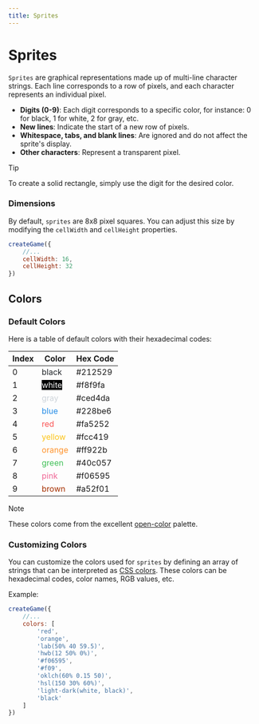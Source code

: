 ```yaml
---
title: Sprites
---
```


# Sprites

`Sprites` are graphical representations made up of multi-line character strings. Each line corresponds to a row of pixels, and each character represents an individual pixel.

- **Digits (0-9)**: Each digit corresponds to a specific color, for instance: 0 for black, 1 for white, 2 for gray, etc.
- **New lines**: Indicate the start of a new row of pixels.
- **Whitespace, tabs, and blank lines**: Are ignored and do not affect the sprite's display.
- **Other characters**: Represent a transparent pixel.

> [!TIP]
> To create a solid rectangle, simply use the digit for the desired color.

### Dimensions

By default, `sprites` are 8x8 pixel squares. You can adjust this size by modifying the `cellWidth` and `cellHeight` properties.

```js
createGame({
	//...
	cellWidth: 16,
	cellHeight: 32
})
```

## Colors

### Default Colors

Here is a table of default colors with their hexadecimal codes:

| Index | Color                                                       | Hex Code |
| ----- | ----------------------------------------------------------- | -------- |
| 0     | <span style="color: #212529">black</span>                   | #212529  |
| 1     | <span style="color: #f8f9fa; background:black">white</span> | #f8f9fa  |
| 2     | <span style="color: #ced4da">gray</span>                    | #ced4da  |
| 3     | <span style="color: #228be6">blue</span>                    | #228be6  |
| 4     | <span style="color: #fa5252">red</span>                     | #fa5252  |
| 5     | <span style="color: #fcc419">yellow</span>                  | #fcc419  |
| 6     | <span style="color: #ff922b">orange</span>                  | #ff922b  |
| 7     | <span style="color: #40c057">green</span>                   | #40c057  |
| 8     | <span style="color: #f06595">pink</span>                    | #f06595  |
| 9     | <span style="color: #a52f01">brown</span>                   | #a52f01  |

> [!NOTE]
> These colors come from the excellent [open-color](https://yeun.github.io/open-color/) palette.

### Customizing Colors

You can customize the colors used for `sprites` by defining an array of strings that can be interpreted as [CSS colors](https://developer.mozilla.org/en-US/docs/Web/CSS/color_value). These colors can be hexadecimal codes, color names, RGB values, etc.

Example:

```js
createGame({
	//...
	colors: [
		'red',
		'orange',
		'lab(50% 40 59.5)',
		'hwb(12 50% 0%)',
		'#f06595',
		'#f09',
		'oklch(60% 0.15 50)',
		'hsl(150 30% 60%)',
		'light-dark(white, black)',
		'black'
	]
})
```
